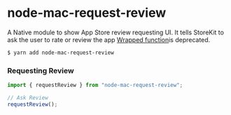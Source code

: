 # node-mac-request-review
A Native module to show App Store review requesting  UI. It tells StoreKit to ask the user to rate or review the app
[Wrapped function](https://developer.apple.com/documentation/storekit/skstorereviewcontroller/2851536-requestreview)is deprecated.

```bash
$ yarn add node-mac-request-review
```

### Requesting Review

```typescript
import { requestReview } from "node-mac-request-review";

// Ask Review
requestReview();
```

